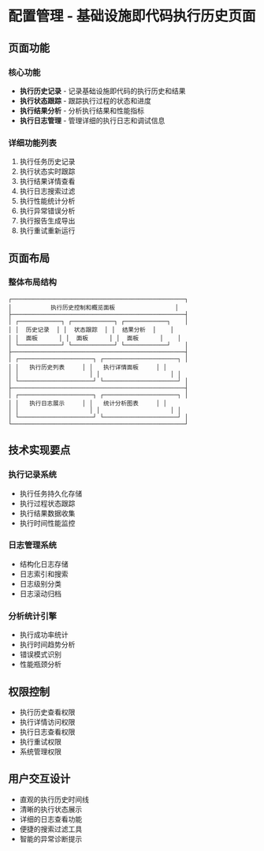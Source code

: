 # 配置管理 - 基础设施即代码执行历史页面

## 页面功能

### 核心功能
- **执行历史记录** - 记录基础设施即代码的执行历史和结果
- **执行状态跟踪** - 跟踪执行过程的状态和进度
- **执行结果分析** - 分析执行结果和性能指标
- **执行日志管理** - 管理详细的执行日志和调试信息

### 详细功能列表
1. 执行任务历史记录
2. 执行状态实时跟踪
3. 执行结果详情查看
4. 执行日志搜索过滤
5. 执行性能统计分析
6. 执行异常错误分析
7. 执行报告生成导出
8. 执行重试重新运行

## 页面布局

### 整体布局结构
```
┌─────────────────────────────────────────────────┐
│           执行历史控制和概览面板                 │
├─────────────────────────────────────────────────┤
│ ┌────────────┐ ┌────────────┐ ┌────────────┐    │
│ │  历史记录  │ │  状态跟踪  │ │  结果分析  │    │
│ │  面板      │ │  面板      │ │  面板      │    │
│ └────────────┘ └────────────┘ └────────────┘    │
├─────────────────────────────────────────────────┤
│ ┌─────────────────────┐ ┌─────────────────────┐ │
│ │   执行历史列表     │ │   执行详情面板     │ │
│ │                    │ │                    │ │
│ └─────────────────────┘ └─────────────────────┘ │
├─────────────────────────────────────────────────┤
│ ┌─────────────────────┐ ┌─────────────────────┐ │
│ │   执行日志展示     │ │   统计分析图表     │ │
│ │                    │ │                    │ │
│ └─────────────────────┘ └─────────────────────┘ │
└─────────────────────────────────────────────────┘
```

## 技术实现要点

### 执行记录系统
- 执行任务持久化存储
- 执行过程状态跟踪
- 执行结果数据收集
- 执行时间性能监控

### 日志管理系统
- 结构化日志存储
- 日志索引和搜索
- 日志级别分类
- 日志滚动归档

### 分析统计引擎
- 执行成功率统计
- 执行时间趋势分析
- 错误模式识别
- 性能瓶颈分析

## 权限控制
- 执行历史查看权限
- 执行详情访问权限
- 执行日志查看权限
- 执行重试权限
- 系统管理权限

## 用户交互设计
- 直观的执行历史时间线
- 清晰的执行状态展示
- 详细的日志查看功能
- 便捷的搜索过滤工具
- 智能的异常诊断提示